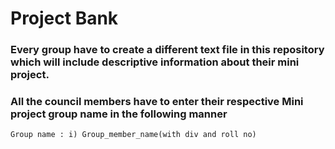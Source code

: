 # Project Bank

### Every group have to create a different text file in this repository which will include descriptive information about their mini project. 

### All the council members have to enter their respective Mini project group name in the following manner 

    Group name : i) Group_member_name(with div and roll no)




